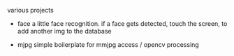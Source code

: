 various projects

 * face
   a little face recognition. if a face gets detected, touch the screen, to add another img to the database
   
 * mjpg
   simple boilerplate for mmjpg access / opencv processing

